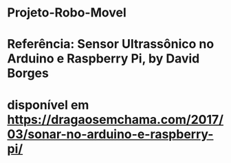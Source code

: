 # Projeto-Robo-Movel
# Referência: Sensor Ultrassônico no Arduino e Raspberry Pi, by David Borges
# disponível em <https://dragaosemchama.com/2017/03/sonar-no-arduino-e-raspberry-pi/>
